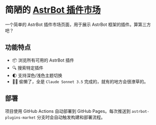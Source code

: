 # 简陋的 [AstrBot 插件市场](https://igcrystal-neo.github.io/Astrbot_Plugins_Market/)

一个简单的 AstrBot 插件市场页面，用于展示 AstrBot 框架的插件。算第三方吧？

## 功能特点

- 📦 浏览所有可用的 AstrBot 插件
- 🔍 搜索特定插件
- 🌓 支持深色/浅色主题切换
- 😶‍🌫️ 偷懒了，全是 `Claude Sonnet 3.5` 完成的，就有的地方会很潦草的。

## 部署

项目使用 GitHub Actions 自动部署到 GitHub Pages。每次推送到 `astrbot-plugins-market` 分支时会自动触发构建和部署流程。
